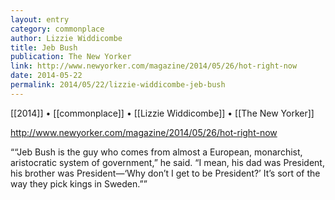 ```yaml
---
layout: entry
category: commonplace
author: Lizzie Widdicombe
title: Jeb Bush
publication: The New Yorker
link: http://www.newyorker.com/magazine/2014/05/26/hot-right-now
date: 2014-05-22
permalink: 2014/05/22/lizzie-widdicombe-jeb-bush
---
```


[[2014]] • [[commonplace]] • [[Lizzie Widdicombe]] • [[The New Yorker]]

http://www.newyorker.com/magazine/2014/05/26/hot-right-now

““Jeb Bush is the guy who comes from almost a European, monarchist, aristocratic system of government,” he said. “I mean, his dad was President, his brother was President—‘Why don’t I get to be President?’ It’s sort of the way they pick kings in Sweden.””